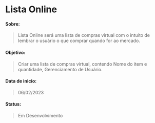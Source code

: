 # Lista Online
#### Sobre:
> <p>Lista Online será uma lista de compras virtual com o intuíto de lembrar o usuário o que comprar quando for ao mercado.</p>
#### Objetivo: 
> <p>Criar uma lista de compras virtual, contendo Nome do item e quantidade, Gerenciamento de Usuário.</p>
#### Data de inicio:
> <p>06/02/2023</p>
#### Status:
> <p>Em Desenvolvimento</p>
